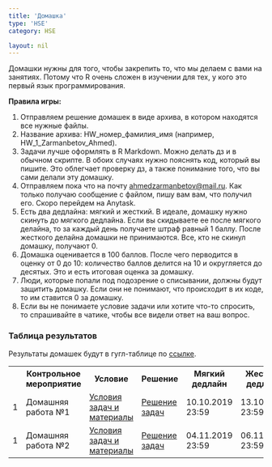 ```yaml
---
title: 'Домашка'
type: 'HSE'
category: HSE

layout: nil
---
```


Домашки нужны для того, чтобы закрепить то, что мы делаем с вами на занятиях. Потому что R очень сложен в изучении для тех, у кого это первый язык программирования. 

__Правила игры:__

1. Отправляем решение домашек в виде архива, в котором находятся все нужные файлы.
2. Название архива: HW_номер_фамилия_имя (например, HW_1_Zarmanbetov_Ahmed).
3. Задачи лучше оформлять в R Markdown. Можно делать дз и в обычном скрипте. В обоих случаях нужно пояснять код, который вы пишите. Это облегчает проверку дз, а также понимание того, что вы сами делали эту домашку.
4. Отправляем пока что на почту ahmedzarmanbetov@mail.ru. Как только получаю сообщение с файлом, пишу вам вам, что получил его. Скоро перейдем на Anytask.
5. Есть два дедлайна: мягкий и жесткий. В идеале, домашку нужно скинуть до мягкого дедлайна. Если вы скидываете ее после мягкого делайна, то за каждый день получаете штраф равный 1 баллу. После жесткого делайна домашки не принимаются. Все, кто не скинул домашку, получают 0.
6. Домашка оценивается в 100 баллов. После чего перводится в оценку от 0 до 10: количество баллов делится на 10 и округляется до десятых. Это и есть итоговая оценка за домашку.
7. Люди, которые попали под подозрение о списывании, должны будут защитить домашку. Если они не понимают, что происходит в их коде, то им ставится 0 за домашку.
8. Если вы не понимаете условие задачи или хотите что-то спросить, то спрашивайте в чатике, чтобы все видели ответ на ваш вопрос. 

### Таблица результатов

Результаты домашек будут в гугл-таблице по [ссылке](https://docs.google.com/spreadsheets/d/1GyXG6apueERc4nV6tqRq1diej3PJbrdzO3eNW-joU6E/edit?usp=sharing). 

<table id="t01">
  <tr>
    <th> </th>
    <th> Контрольное мероприятие </th>
    <th> Условие </th>
    <th> Решение </th>
    <th> Мягкий дедлайн </th>
    <th> Жесткий дедлайн </th>
  </tr>
  <tr>
    <td> 1 </td>
    <td> Домашняя работа №1 </td>
    <td> <a href="https://ahmedushka7.github.io/R/homeworks/hw1/hw1.html" target="_blank"> Условия задач и материалы</a> </td>
    <td> <a href="https://ahmedushka7.github.io/R/homeworks/hw1/hw1_solution.html" target="_blank"> Решение задач </a> </td>
    <td> 10.10.2019 23:59 </td>
    <td> 13.10.2019 23:59 </td>
  </tr>
  <tr>
    <td> 1 </td>
    <td> Домашняя работа №2 </td>
    <td> <a href="https://ahmedushka7.github.io/R/homeworks/hw2/hw2.html" target="_blank"> Условия задач и материалы </a> </td>
    <td> <a href="" target="_blank"> Решение задач </a> </td>
    <td> 04.11.2019 23:59  </td>
    <td> 06.11.2019 23:59  </td>
  </tr>
</table>